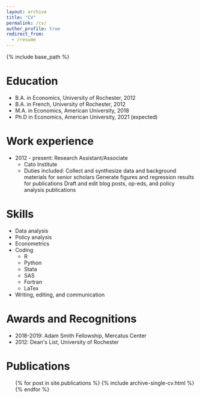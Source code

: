 ```yaml
---
layout: archive
title: "CV"
permalink: /cv/
author_profile: true
redirect_from:
  - /resume
---
```


{% include base_path %}

Education
======
* B.A. in Economics, University of Rochester, 2012
* B.A. in French, University of Rochester, 2012
* M.A. in Economics, American University, 2018
* Ph.D in Economics, American University, 2021 (expected)

Work experience
======
* 2012 - present: Research Assistant/Associate
  * Cato Institute
  * Duties included: 
     Collect and synthesize data and background materials for senior scholars
     Generate figures and regression results for publications
     Draft and edit blog posts, op-eds, and policy analysis publications
  
Skills
======
* Data analysis
* Policy analysis
* Econometrics
* Coding
  * R
  * Python
  * Stata
  * SAS
  * Fortran
  * LaTex
* Writing, editing, and communication

Awards and Recognitions
======
* 2018-2019: Adam Smith Fellowship, Mercatus Center
* 2012: Dean's List, University of Rochester

Publications
======
 <ul>{% for post in site.publications %}
    {% include archive-single-cv.html %}
 {% endfor %}</ul>
  
